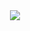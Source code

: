 <div style="position:relative; margin:auto;text-align:center; width:100%;">
  <img src="https://user-images.githubusercontent.com/23408500/32512116-38b029b8-c3f6-11e7-88dc-e7ff98560fe7.png"/>
</div>
